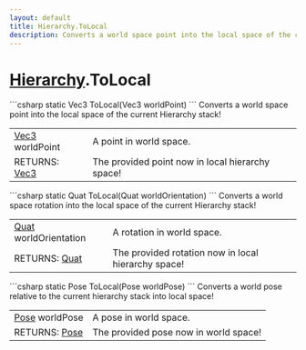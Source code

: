 ```yaml
---
layout: default
title: Hierarchy.ToLocal
description: Converts a world space point into the local space of the current Hierarchy stack!
---
```

# [Hierarchy]({{site.url}}/Pages/Reference/Hierarchy.html).ToLocal

<div class='signature' markdown='1'>
```csharp
static Vec3 ToLocal(Vec3 worldPoint)
```
Converts a world space point into the local space of the
current Hierarchy stack!
</div>

|  |  |
|--|--|
|[Vec3]({{site.url}}/Pages/Reference/Vec3.html) worldPoint|A point in world space.|
|RETURNS: [Vec3]({{site.url}}/Pages/Reference/Vec3.html)|The provided point now in local hierarchy space!|

<div class='signature' markdown='1'>
```csharp
static Quat ToLocal(Quat worldOrientation)
```
Converts a world space rotation into the local space of
the current Hierarchy stack!
</div>

|  |  |
|--|--|
|[Quat]({{site.url}}/Pages/Reference/Quat.html) worldOrientation|A rotation in world space.|
|RETURNS: [Quat]({{site.url}}/Pages/Reference/Quat.html)|The provided rotation now in local hierarchy space!|

<div class='signature' markdown='1'>
```csharp
static Pose ToLocal(Pose worldPose)
```
Converts a world pose relative to the current
hierarchy stack into local space!
</div>

|  |  |
|--|--|
|[Pose]({{site.url}}/Pages/Reference/Pose.html) worldPose|A pose in world space.|
|RETURNS: [Pose]({{site.url}}/Pages/Reference/Pose.html)|The provided pose now in world space!|




